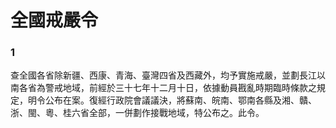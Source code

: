 # 全國戒嚴令

### 1

查全國各省除新疆、西康、青海、臺灣四省及西藏外，均予實施戒嚴，並劃長江以南各省為警戒地域，前經於三十七年十二月十日，依據動員戡亂時期臨時條款之規定，明令公布在案。復經行政院會議議決，將蘇南、皖南、鄂南各縣及湘、贛、浙、閩、粵、桂六省全部，一併劃作接戰地域，特公布之。此令。
